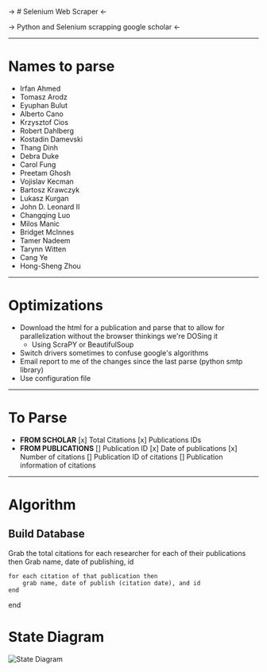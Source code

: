 
-> # Selenium Web Scraper <-

-> Python and Selenium scrapping google scholar <-

-----------------------

# Names to parse
- Irfan Ahmed
- Tomasz Arodz
- Eyuphan Bulut
- Alberto Cano
- Krzysztof Cios
- Robert Dahlberg
- Kostadin Damevski
- Thang Dinh
- Debra Duke
- Carol Fung
- Preetam Ghosh
- Vojislav Kecman
- Bartosz Krawczyk
- Lukasz Kurgan
- John D. Leonard II
- Changqing Luo
- Milos Manic
- Bridget McInnes
- Tamer Nadeem
- Tarynn Witten
- Cang Ye
- Hong-Sheng Zhou

---------------------

# Optimizations
* Download the html for a publication and parse that to allow for parallelization without the browser thinkings we're DOSing it
    * Using ScraPY or BeautifulSoup
* Switch drivers sometimes to confuse google's algorithms
* Email report to me of the changes since the last parse (python smtp library)
* Use configuration file

-------------------------------------

# To Parse
- **FROM SCHOLAR**
    [x] Total Citations
    [x] Publications IDs 
- **FROM PUBLICATIONS**
    [] Publication ID
    [x] Date of publications
    [x] Number of citations
    [] Publication ID of citations
    [] Publication information of citations

----------------------------------

# Algorithm

## Build Database

Grab the total citations for each researcher
for each of their publications then
    Grab name, date of publishing, id

    for each citation of that publication then
        grab name, date of publish (citation date), and id
    end
end 

# State Diagram

![State Diagram](scraper/ScraperStateDiagram.png)